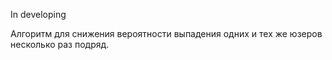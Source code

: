  In developing

Алгоритм для снижения вероятности выпадения одних и тех же юзеров несколько раз подряд.